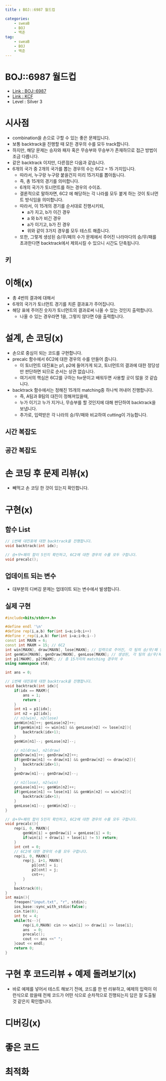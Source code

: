 ```yaml
---
title : BOJ::6987 월드컵

categories:
    - sweaB
    - BOJ
    - 백준
tag:
    - sweaB
    - BOJ
    - 백준
---
```

# BOJ::6987 월드컵
- [Link : BOJ::6987](https://www.acmicpc.net/problem/6987)
- [Link : KCF](http://www.digitalculture.or.kr/koi/selectOlymPiadDissentList.do)
- Level : Silver 3

# 시사점
- combination을 손으로 구할 수 있는 좋은 문제입니다.
- 보통 backtrack을 진행할 때 모든 경우의 수를 모두 track합니다.
- 하지만, 해당 문제는 승자와 패자 혹은 무승부와 무승부가 존재하므로 접근 방법이 조금 다릅니다.
- 같은 backtrack 이지만, 다른점은 다음과 같습니다.
- 6개의 국가 중 2개의 국가를 뽑는 경우의 수는 6C2 = 15 가지입니다.
  - 따라서, 누구랑 누구랑 붙을건지 미리 15가지를 뽑아둡니다.
  - 즉, 총 15개의 경기를 의미합니다.
  - 6개의 국가가 토너먼트를 하는 경우의 수이죠.
  - 결론적으로 말하자면, 6C2 에 해당하는 각 나라를 모두 붙게 하는 것이 토너먼트 방식임을 의미합니다.
  - 따라서, 이 15개의 경기를 순서대로 진행시키되,
    - a가 지고, b가 이긴 경우
    - a 와 b가 비긴 경우
    - a가 이기고, b가 진 경우
    - 위와 같이 3가지 경우를 모두 테스트 해줍니다.
  - 또한, 그렇게 생성된 승/무/페의 수가 문제에서 주어진 나라마다의 승/무/패를 초과한다면
    backtrack에서 제외시킬 수 있으니 시간도 단축됩니다.

## 키

# 이해(x)
- 총 4번의 결과에 대해서
- 6개의 국가가 토너먼트 경기를 치른 결과표가 주어집니다.
- 해당 표에 주어진 숫자가 토너먼트의 결과로써 나올 수 있는 것인지 출력합니다.
  - 나올 수 있는 경우라면 1을, 그렇지 않다면 0을 출력합니다.

# 설계, 손 코딩(x)
- 손으로 중심이 되는 코드를 구현합니다.
- precalc 함수에서 6C2에 대한 경우의 수를 만들어 줍니다.
  - 이 토너먼트 대진표는 p1, p2에 들어가게 되고, 토너먼트의 결과에 대한 정당성만 판단하면 되므로
    순서는 상관 없습니다.
  - 여기서의 핵심은 6C2를 구하는 for문이고 배워두면 사용할 곳이 많을 것 같습니다.
- backtrack 함수에서는 정해진 15개의 matching중 하나씩 꺼내어 진행합니다.
  - 즉, A팀과 B팀의 대진이 정해져있을때,
  - 누가 이기고 누가 지거나, 무승부를 할 것인지에 대해 판단하여 backtrack을 보냅니다.
  - 추가로, 입력받은 각 나라의 승/무/패와 비교하여 cutting이 가능합니다.

## 시간 복잡도

## 공간 복잡도

# 손 코딩 후 문제 리뷰(x)
- 빼먹고 손 코딩 한 것이 있는지 확인합니다.

# 구현(x)

## 함수 List 

```cpp
// i번째 대진표에 대한 backtrack을 진행합니다.
void backtrack(int idx);

// 승+무+패의 합이 5인지 확인하고, 6C2에 대한 경우의 수를 모두 구합니다.
void precalc();
```

## 업데이트 되는 변수
- 대부분의 디버깅 문제는 업데이트 되는 변수에서 발생합니다.

## 실제 구현 

```cpp
#include<bits/stdc++.h>

#define endl '\n'
#define rep(i,a,b) for(int i=a;i<b;i++)
#define r_rep(i,a,b) for(int i=a;i>b;i--)
const int MAXN = 6;
const int MAXM = 15; // 6C2
int win[MAXN], draw[MAXN], lose[MAXN]; // 입력으로 주어진, 각 팀의 승/무/패 입니다.
int genWin[MAXN], genDraw[MAXN], genLose[MAXN]; // 생성된, 각 팀의 승/무/패 입니다.
int p1[MAXM], p2[MAXM]; // 총 15가지의 matching 경우의 수
using namespace std;

int ans = 0;

// i번째 대진표에 대한 backtrack을 진행합니다.
void backtrack(int idx){
    if(idx == MAXM){
        ans = 1;
        return ;
    }
    int n1 = p1[idx];
    int n2 = p2[idx];
    // n1(win), n2(lose)
    genWin[n1]++; genLose[n2]++;
    if(genWin[n1] <= win[n1] && genLose[n2] <= lose[n2]){
        backtrack(idx+1);
    }
    genWin[n1]--; genLose[n2]--;
    
    // n1(draw), n2(draw)
    genDraw[n1]++; genDraw[n2]++;
    if(genDraw[n1] <= draw[n1] && genDraw[n2] <= draw[n2]){
        backtrack(idx+1);
    }
    genDraw[n1]--; genDraw[n2]--;
    
    // n1(lose), n2(win)
    genLose[n1]++; genWin[n2]++;
    if(genLose[n1] <= lose[n1] && genWin[n2] <= win[n2]){
        backtrack(idx+1);
    }
    genLose[n1]--; genWin[n2]--;
}

// 승+무+패의 합이 5인지 확인하고, 6C2에 대한 경우의 수를 모두 구합니다.
void precalc(){
    rep(i, 0, MAXN){
        genWin[i] = genDraw[i] = genLose[i] = 0;
        if(win[i] + draw[i] + lose[i] != 5) return;
    }
    int cnt = 0;
    // 6C2에 대한 경우의 수를 모두 구합니다.
    rep(i, 0, MAXN){
        rep(j, i+1, MAXN){
            p1[cnt] = i;
            p2[cnt] = j;
            cnt++;
        }
    }
    backtrack(0);
}
int main(){
    freopen("input.txt", "r", stdin);
    ios_base::sync_with_stdio(false);
    cin.tie(0);
    int tc = 4;
    while(tc--){
        rep(i,0,MAXN) cin >> win[i] >> draw[i] >> lose[i];
        ans  = 0;
        precalc();
        cout << ans <<" ";
    }cout << endl;
    return 0;
}
```

# 구현 후 코드리뷰 + 예제 돌려보기(x)
- 바로 예제를 넣어서 테스트 해보기 전에, 코드를 한 번 리뷰하고, 예제의 입력이 이런식으로 왔을때
  전체 코드가 어떤 식으로 순차적으로 진행되는지 답은 잘 도출될 것 같은지 확인합니다.

# 디버깅(x)

# 좋은 코드

# 최적화
